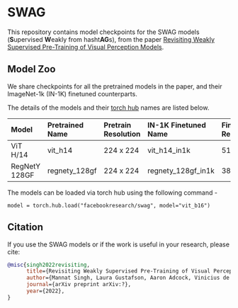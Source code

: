 # SWAG

This repository contains model checkpoints for the SWAG models (**S**upervised **W**eakly from hasht**AG**s), from the paper [Revisiting Weakly Supervised Pre-Training of Visual Perception Models]().

## Model Zoo 

We share checkpoints for all the pretrained models in the paper, and their ImageNet-1k (IN-1K) finetuned counterparts. 

The details of the models and their [torch hub](https://pytorch.org/docs/stable/hub.html) names are listed below.

| Model | Pretrained Name | Pretrain Resolution | IN-1K Finetuned Name | Finetune Resolution | IN-1K Top-1 | 
| :--- | :--- | :--- | :--- | :--- | :--- |
| ViT H/14 | vit_h14 | 224 x 224 | vit_h14_in1k | 518 x 518 | 88.6% |
| RegNetY 128GF | regnety_128gf | 224 x 224 | regnety_128gf_in1k | 384 x 384 | 88.2% |

The models can be loaded via torch hub using the following command -

```
model = torch.hub.load("facebookresearch/swag", model="vit_b16")
```

## Citation

If you use the SWAG models or if the work is useful in your research, please cite:  

```bibtex
@misc{singh2022revisiting,
      title={Revisiting Weakly Supervised Pre-Training of Visual Perception Models}, 
      author={Mannat Singh, Laura Gustafson, Aaron Adcock, Vinicius de Freitas Reis, Bugra Gedik, Raj Prateek Kosaraju, Dhruv Mahajan, Ross Girshick, Piotr Doll\'ar, Laurens van der Maaten},
      journal={arXiv preprint arXiv:?},
      year={2022},
}
```

